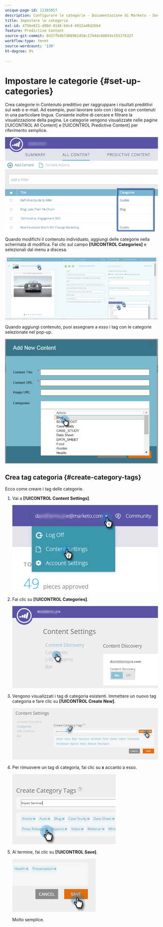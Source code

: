 ```yaml
---
unique-page-id: 11385057
description: Configurare le categorie - Documentazione di Marketo - Documentazione del prodotto
title: Impostare le categorie
exl-id: 4756e821-d90d-4148-b9c4-4912a48d26b4
feature: Predictive Content
source-git-commit: 0d37fbdb7d08901458c1744dc68893e155176327
workflow-type: tm+mt
source-wordcount: '139'
ht-degree: 0%

---
```


# Impostare le categorie {#set-up-categories}

Crea categorie in Contenuto predittivo per raggruppare i risultati predittivi sul web o e-mail. Ad esempio, puoi lavorare solo con i blog o con contenuti in una particolare lingua. Consente inoltre di cercare e filtrare la visualizzazione della pagina.  Le categorie vengono visualizzate nelle pagine [!UICONTROL All Content] e [!UICONTROL Predictive Content] per riferimento semplice.

![](assets/image2017-10-3-9-3a3-3a44.png)

Quando modifichi il contenuto individuato, aggiungi delle categorie nella schermata di modifica. Fai clic sul campo **[!UICONTROL Categories]** e selezionali dal menu a discesa.

![](assets/two.png)

Quando aggiungi contenuto, puoi assegnare a esso i tag con le categorie selezionate nel pop-up.

![](assets/add-new-content-dropdown-hand.png)

## Crea tag categoria {#create-category-tags}

Ecco come creare i tag delle categorie.

1. Vai a **[!UICONTROL Content Settings]**.

   ![](assets/settings-dropdown-hand-1.png)

1. Fai clic su **[!UICONTROL Categories]**.

   ![](assets/content-discovery-categories-hand.png)

1. Vengono visualizzati i tag di categoria esistenti. Immettere un nuovo tag categoria e fare clic su **[!UICONTROL Create New]**.

   ![](assets/content-settings-create-cat-tags-hand.png)

1. Per rimuovere un tag di categoria, fai clic su **x** accanto a esso.

   ![](assets/remove-category-tag-updated.png)

1. Al termine, fai clic su **[!UICONTROL Save]**.

   ![](assets/save-new.png)

   Molto semplice.
